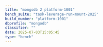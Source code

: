 ```yaml
---
title: "mongodb 2 platform-1001"
bench_suite: "task-leverage-run-mount-2025"
build_number: "platform-1001"
dbprofile: "mongodb"
classifier: ""
date: 2025-07-03T15:05:45
type: "bench"
---
```

